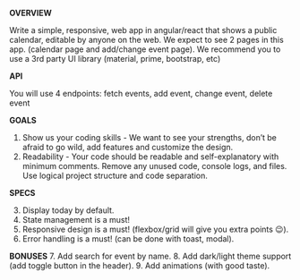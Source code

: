 
**OVERVIEW**

Write a simple, responsive, web app in angular/react that shows a public calendar, editable by anyone on the web.
We expect to see 2 pages in this app. (calendar page and add/change event page).
We recommend you to use a 3rd party UI library (material, prime, bootstrap, etc)

**API**

You will use 4 endpoints: fetch events, add event, change event, delete event

**GOALS**

1. Show us your coding skills - We want to see your strengths, don’t be afraid to go wild, add
features and customize the design.
2. Readability - Your code should be readable and self-explanatory with minimum
comments. Remove any unused code, console logs, and files. Use logical project
structure and code separation.

**SPECS**

3. Display today by default.
4. State management is a must!
5. Responsive design is a must! (flexbox/grid will give you extra points 😉).
6. Error handling is a must! (can be done with toast, modal).

**BONUSES**
7. Add search for event by name.
8. Add dark/light theme support (add toggle button in the header).
9. Add animations (with good taste).
